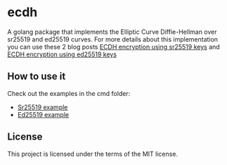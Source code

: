 # ecdh

A golang package that implements the Elliptic Curve Diffie-Hellman over sr25519 and ed25519 curves.
For more details about this implementation you can use these 2 blog posts [ECDH encryption using sr25519 keys](https://hodo.dev/posts/post-47-ecdh-over-sr25519/) and [ECDH encryption using ed25519 keys](https://hodo.dev/posts/post-48-ecdh-over-ed25519/)

## How to use it

Check out the examples in the cmd folder:

- [Sr25519 example](cmd/sr25519)
- [Ed25519 example](cmd/ed25519)

## License

This project is licensed under the terms of the MIT license.
